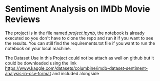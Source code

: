 # Sentiment Analysis on IMDb Movie Reviews
The project is in the file named _project.ipynb_, the notebook is already executed so you don't have to clone the repo and run it if you want to see the results. You can still find the requirements.txt file if you want to run the notebook on your local machine.

The Dataset Use in this Project could not be attach as well on github but it could be downloaded using the link https://www.kaggle.com/datasets/columbine/imdb-dataset-sentiment-analysis-in-csv-format and included alongside
